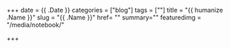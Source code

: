 +++
date = {{ .Date }}
categories = ["blog"]
tags = [""]
title = "{{ humanize .Name }}"
slug = "{{ .Name }}"
href= ""
summary=""
featuredimg = "/media/notebook/"


+++
